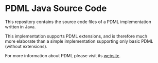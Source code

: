 # PDML Java Source Code

This repository contains the source code files of a PDML implementation written in Java.

This implementation supports PDML extensions, and is therefore much more elaborate than a simple implementation supporting only basic PDML (without extensions).

For more information about PDML please visit its [website](https://pdml-lang.github.io/).